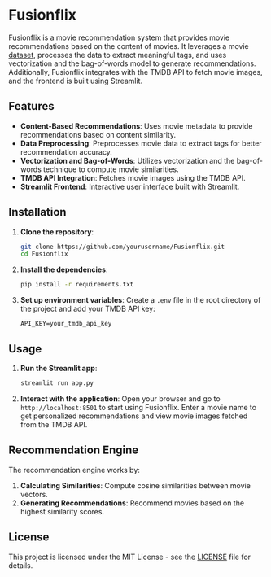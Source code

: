 # Fusionflix

Fusionflix is a movie recommendation system that provides movie recommendations based on the content of movies. It leverages a movie [dataset](https://www.kaggle.com/datasets/tmdb/tmdb-movie-metadata), processes the data to extract meaningful tags, and uses vectorization and the bag-of-words model to generate recommendations. Additionally, Fusionflix integrates with the TMDB API to fetch movie images, and the frontend is built using Streamlit.

## Features

- **Content-Based Recommendations**: Uses movie metadata to provide recommendations based on content similarity.
- **Data Preprocessing**: Preprocesses movie data to extract tags for better recommendation accuracy.
- **Vectorization and Bag-of-Words**: Utilizes vectorization and the bag-of-words technique to compute movie similarities.
- **TMDB API Integration**: Fetches movie images using the TMDB API.
- **Streamlit Frontend**: Interactive user interface built with Streamlit.

## Installation

1. **Clone the repository**:
    ```sh
    git clone https://github.com/yourusername/Fusionflix.git
    cd Fusionflix
    ```

2. **Install the dependencies**:
    ```sh
    pip install -r requirements.txt
    ```

3. **Set up environment variables**:
    Create a `.env` file in the root directory of the project and add your TMDB API key:
    ```env
    API_KEY=your_tmdb_api_key
    ```

## Usage

1. **Run the Streamlit app**:
    ```sh
    streamlit run app.py
    ```

2. **Interact with the application**:
    Open your browser and go to `http://localhost:8501` to start using Fusionflix. Enter a movie name to get personalized recommendations and view movie images fetched from the TMDB API.

## Recommendation Engine

The recommendation engine works by:
1. **Calculating Similarities**: Compute cosine similarities between movie vectors.
2. **Generating Recommendations**: Recommend movies based on the highest similarity scores.


## License

This project is licensed under the MIT License - see the [LICENSE](LICENSE) file for details.
